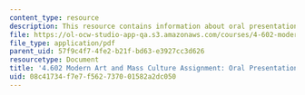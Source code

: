 ```yaml
---
content_type: resource
description: This resource contains information about oral presentation.
file: https://ol-ocw-studio-app-qa.s3.amazonaws.com/courses/4-602-modern-art-and-mass-culture-spring-2012/08c41734f7e7f562737001582a2dc050_MIT4_602S12_Opresentation.pdf
file_type: application/pdf
parent_uid: 57f9c4f7-4fe2-b21f-bd63-e3927cc3d626
resourcetype: Document
title: '4.602 Modern Art and Mass Culture Assignment: Oral Presentation'
uid: 08c41734-f7e7-f562-7370-01582a2dc050
---
```

